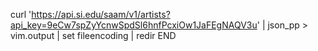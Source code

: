 curl 'https://api.si.edu/saam/v1/artists?api_key=9eCw7spZyYcnwSpdSl6hnfPcxiOw1JaFEgNAQV3u' | json_pp > vim.output | set fileencoding | redir END


